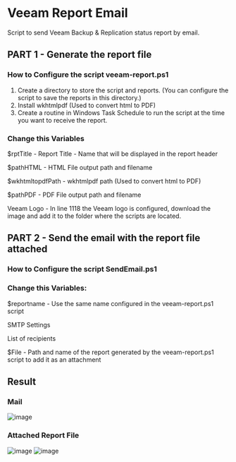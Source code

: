# Veeam Report Email

Script to send Veeam Backup & Replication status report by email.

## PART 1 - Generate the report file

### How to Configure the script veeam-report.ps1

1. Create a directory to store the script and reports. (You can configure the script to save the reports in this directory.)
2. Install wkhtmlpdf (Used to convert html to PDF)
3. Create a routine in Windows Task Schedule to run the script at the time you want to receive the report.

### Change this Variables

$rptTitle - Report Title - Name that will be displayed in the report header

$pathHTML - HTML File output path and filename

$wkhtmltopdfPath - wkhtmlpdf path (Used to convert html to PDF)

$pathPDF - PDF File output path and filename

Veeam Logo - In line 1118 the Veeam logo is configured, download the image and add it to the folder where the scripts are located.


## PART 2 - Send the email with the report file attached

### How to Configure the script SendEmail.ps1

### Change this Variables:

$reportname - Use the same name configured in the veeam-report.ps1 script

SMTP Settings

List of recipients

$File - Path and name of the report generated by the veeam-report.ps1 script to add it as an attachment

## Result

### Mail

![image](https://github.com/user-attachments/assets/acfc517c-055b-462f-a301-79ad0a72ddc6)


### Attached Report File

![image](https://github.com/user-attachments/assets/40eca478-4368-4532-ad81-3914b57bd8ca)
![image](https://github.com/user-attachments/assets/e709139b-ba31-41bc-8407-9bdc033bd2b9)
